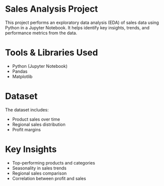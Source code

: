 # Sales Analysis Project 

This project performs an exploratory data analysis (EDA) of sales data using Python in a Jupyter Notebook. It helps identify key insights, trends, and performance metrics from the data.

# Tools & Libraries Used
- Python (Jupyter Notebook)
- Pandas
- Matplotlib


# Dataset
The dataset includes:
- Product sales over time
- Regional sales distribution
- Profit margins



# Key Insights
- Top-performing products and categories
- Seasonality in sales trends
- Regional sales comparison
- Correlation between profit and sales




